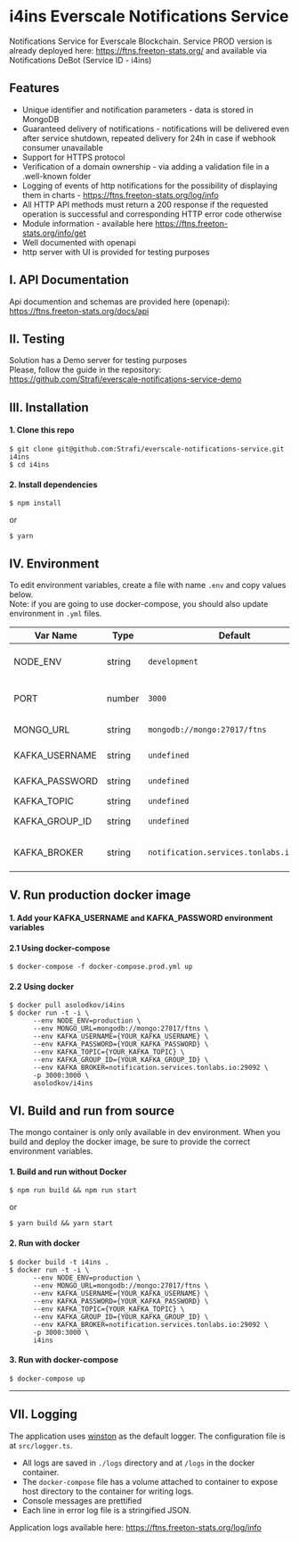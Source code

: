 # i4ins Everscale Notifications Service
Notifications Service for Everscale Blockchain.
Service PROD version is already deployed here: https://ftns.freeton-stats.org/ and available via Notifications DeBot (Service ID - i4ins)

## Features  
  * Unique identifier and notification parameters - data is stored in MongoDB
  * Guaranteed delivery of notifications - notifications will be delivered even after service shutdown, repeated delivery for 24h in case if webhook consumer unavailable
  * Support for HTTPS protocol
  * Verification of a domain ownership - via adding a validation file in a .well-known folder
  * Logging of events of http notifications for the possibility of displaying them in charts - https://ftns.freeton-stats.org/log/info
  * All HTTP API methods must return a 200 response if the requested operation is successful and corresponding HTTP error code otherwise
  * Module information - available here https://ftns.freeton-stats.org/info/get
  * Well documented with openapi
  * http server with UI is provided for testing purposes

## I. API Documentation
Api documention and schemas are provided here (openapi): https://ftns.freeton-stats.org/docs/api  
## II. Testing
Solution has a Demo server for testing purposes  
Please, follow the guide in the repository: https://github.com/Strafi/everscale-notifications-service-demo

## III. Installation

#### 1. Clone this repo

```
$ git clone git@github.com:Strafi/everscale-notifications-service.git i4ins
$ cd i4ins
```

#### 2. Install dependencies

```
$ npm install
```
or  
```
$ yarn
```  
## IV. Environment
To edit environment variables, create a file with name `.env` and copy values below.  
Note: if you are going to use docker-compose, you should also update environment in `.yml` files.

| Var Name  | Type  | Default | Description  |
|---|---|---|---|
| NODE_ENV  | string  | `development` |API runtime environment. eg: `staging`  |
|  PORT | number  | `3000` | Port to run the API server on |
|  MONGO_URL | string  | `mongodb://mongo:27017/ftns` | URL for MongoDB |
|  KAFKA_USERNAME | string  | `undefined` | Your username |
|  KAFKA_PASSWORD | string  | `undefined` | Your password |
|  KAFKA_TOPIC | string  | `undefined` | Your topic |
|  KAFKA_GROUP_ID | string  | `undefined` | Your group id |
|  KAFKA_BROKER | string  | `notification.services.tonlabs.io:29092` | URL for tonlabs kafka broker |
## V. Run production docker image
#### 1. Add your KAFKA_USERNAME and KAFKA_PASSWORD environment variables  
#### 2.1 Using docker-compose

```
$ docker-compose -f docker-compose.prod.yml up
```
#### 2.2 Using docker

```
$ docker pull asolodkov/i4ins
$ docker run -t -i \
      --env NODE_ENV=production \
      --env MONGO_URL=mongodb://mongo:27017/ftns \
      --env KAFKA_USERNAME={YOUR_KAFKA_USERNAME} \
      --env KAFKA_PASSWORD={YOUR_KAFKA_PASSWORD} \
      --env KAFKA_TOPIC={YOUR_KAFKA_TOPIC} \
      --env KAFKA_GROUP_ID={YOUR_KAFKA_GROUP_ID} \
      --env KAFKA_BROKER=notification.services.tonlabs.io:29092 \
      -p 3000:3000 \
      asolodkov/i4ins
```
## VI. Build and run from source

The mongo container is only only available in dev environment. When you build and deploy the docker image, be sure to provide the correct environment variables.

#### 1. Build and run without Docker

```
$ npm run build && npm run start
```  
or  
```
$ yarn build && yarn start
```
#### 2. Run with docker

```
$ docker build -t i4ins .
$ docker run -t -i \
      --env NODE_ENV=production \
      --env MONGO_URL=mongodb://mongo:27017/ftns \
      --env KAFKA_USERNAME={YOUR_KAFKA_USERNAME} \
      --env KAFKA_PASSWORD={YOUR_KAFKA_PASSWORD} \
      --env KAFKA_TOPIC={YOUR_KAFKA_TOPIC} \
      --env KAFKA_GROUP_ID={YOUR_KAFKA_GROUP_ID} \
      --env KAFKA_BROKER=notification.services.tonlabs.io:29092 \
      -p 3000:3000 \
      i4ins
```

#### 3. Run with docker-compose

```
$ docker-compose up
```
---

## VII. Logging
The application uses [winston](https://github.com/winstonjs/winston) as the default logger. The configuration file is at `src/logger.ts`.
* All logs are saved in `./logs` directory and at `/logs` in the docker container.
* The `docker-compose` file has a volume attached to container to expose host directory to the container for writing logs.
* Console messages are prettified
* Each line in error log file is a stringified JSON.

Application logs available here: https://ftns.freeton-stats.org/log/info
